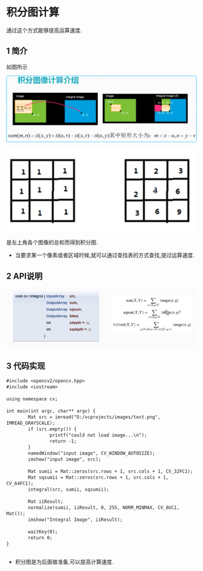 # 积分图计算

通过这个方式能够提高运算速度.

## 1 简介

如图所示

![1536246092923](image/integral1.png)

![1536245928213](image/integral.png)

是左上角各个图像的总和而得到积分图.

- 当要求某一个像素或者区域时候,就可以通过查找表的方式查找,提过运算速度.

## 2 API说明

![1536246813475](image/API.png)

## 3 代码实现

```
#include <opencv2/opencv.hpp>
#include <iostream>

using namespace cv;

int main(int argc, char** argv) {
        Mat src = imread("D:/vcprojects/images/test.png", IMREAD_GRAYSCALE);
        if (src.empty()) {
                printf("could not load image...\n");
                return -1;
        }
        namedWindow("input image", CV_WINDOW_AUTOSIZE);
        imshow("input image", src);

        Mat sumii = Mat::zeros(src.rows + 1, src.cols + 1, CV_32FC1);
        Mat sqsumii = Mat::zeros(src.rows + 1, src.cols + 1, CV_64FC1);
        integral(src, sumii, sqsumii);

        Mat iiResult;
        normalize(sumii, iiResult, 0, 255, NORM_MINMAX, CV_8UC1, Mat());
        imshow("Integral Image", iiResult);

        waitKey(0);
        return 0;
}
                          
```



- 积分图是为后面做准备,可以提高计算速度.